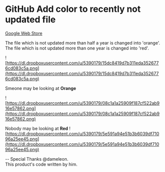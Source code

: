 
# GitHub Add color to recently not updated file

[Google Web Store](https://chrome.google.com/webstore/detail/gnlanakllhhldoneeennbednopiaadld/publish-accepted?hl=ja&authuser=1)

The file which is not updated more than half a year is changed into 'orange'.   
The file which is not updated more than one year is changed into 'red'.

![https://dl.dropboxusercontent.com/u/5390179/15dc8419d7b311eda3526776cd083c5a.png](https://dl.dropboxusercontent.com/u/5390179/15dc8419d7b311eda3526776cd083c5a.png)

Smeone may be looking at __Orange__

![https://dl.dropboxusercontent.com/u/5390179/08c1a1a25909f187cf522ab916e57862.png](https://dl.dropboxusercontent.com/u/5390179/08c1a1a25909f187cf522ab916e57862.png)

Nobody may be looking at __Red__
![https://dl.dropboxusercontent.com/u/5390179/5e591a94e51b3b6039df71096a25ee45.png](https://dl.dropboxusercontent.com/u/5390179/5e591a94e51b3b6039df71096a25ee45.png)

--
Special Thanks @dameleon.  
This product's code written by him.
